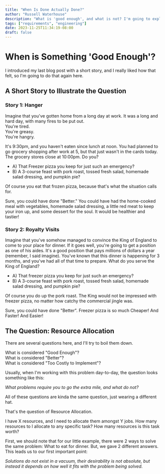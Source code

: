 ```yaml
---
title: "When Is Done Actually Done?"
author: "Russell Waterhouse"
description: "What is 'good enough', and what is not? I'm going to explore how I draw that line."
tags: ["requirements", "engineering"]
date: 2023-11-25T11:34:19-08:00
draft: false
---
```


# When is Something 'Good Enough'?

I introduced my last blog post with a short story, and I really liked how
that felt, so I'm going to do that again here. 

## A Short Story to Illustrate the Question

### Story 1: Hanger 
Imagine that you've gotten home from a long day at work. It was a long and hard
day, with many fires to be put out.   
You're tired.  
You're greasy.  
You're hangry.  

It's 9:30pm, and you haven't eaten since lunch at noon. You had planned to 
go grocery shopping after work at 5, but that just wasn't in the cards today. 
The grocery stores close at 10:00pm. Do you? 

- A) That Freezer pizza you keep for just such an emergency? 
- B) A 3-course feast with pork roast, tossed fresh salad, homemade salad dressing, and pumpkin pie?


Of course you eat that frozen pizza, because that's what the situation calls for. 


Sure, you could have done "Better." You could have had the home-cooked meal with
vegetables, homemade salad dressing, a little red meat to keep your iron up, and
some dessert for the soul. It would be healthier and tastier!

### Story 2: Royalty Visits
Imagine that you've somehow managed to convince the King of England to come to
your place for dinner. If it goes well, you're going to get a position as one 
of his aides. It's a good position that pays millions of dollars a year 
(remember, I said imagine). You've known that this dinner is happening for 
3 months, and you've had all of that time to prepare. What do you serve the King
of England? 

- A) That freezer pizza you keep for just such an emergency? 
- B) A 3-course feast with pork roast, tossed fresh salad, homemade salad dressing, and pumpkin pie?


Of course you do up the pork roast. The King would not be impressed with freezer
pizza, no matter how catchy the commercial jingle was. 

Sure, you could have done "Better". Freezer pizza is so much Cheaper!
And Faster! And Easier!

## The Question: Resource Allocation
There are several questions here, and I'll try to boil them down.  

What is considered "Good Enough"?  
What is considered "Better"?  
What is considered "Too Costly to Implement"?  

Usually, when I'm working with this problem day-to-day, the question looks 
something like this:   

*What problems require you to go the extra mile, and what do not?*  

All of these questions are kinda the same question, just wearing a different hat.

That's the question of Resource Allocation.

I have X resources, and I need to allocate them amongst Y jobs.
How many resources to I allocate to any specific task? 
How many resources is this task worth? 

First, we should note that for our little example, there were 2 ways to solve
the same problem: What to eat for dinner. But, we gave 2 different answers. 
This leads us to our first important point: 

*Solutions do not exist in a vacuum, their desirability is not absolute, but
instead it depends on how well it fits with the problem being solved.*


